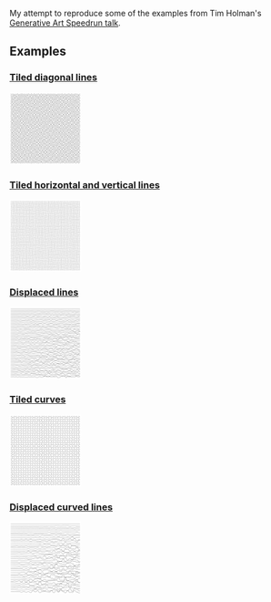 My attempt to reproduce some of the examples from
Tim Holman's [Generative Art Speedrun talk](https://www.youtube.com/watch?v=4Se0_w0ISYk).

## Examples

### [Tiled diagonal lines](01-lines-tiled/)

<a href="01-lines-tiled/">
  <img src="01-lines-tiled/lines-tiled.png" width="25%">
</a>

### [Tiled horizontal and vertical lines](02-lines-tiled/)

<a href="02-lines-tiled/">
  <img src="02-lines-tiled/lines-tiled-2.png" width="25%">
</a>

### [Displaced lines](03-lines-displaced/)

<a href="03-lines-displaced/">
  <img src="03-lines-displaced/lines-displaced.png" width="25%">
</a>

### [Tiled curves](04-curves-tiled/)

<a href="04-curves-tiled/">
  <img src="04-curves-tiled/curves-tiled.png" width="25%">
</a>

### [Displaced curved lines](05-lines-displaced-curved/)

<a href="05-lines-displaced-curved/">
  <img src="05-lines-displaced-curved/lines-displaced-curved.png" width="25%">
</a>
